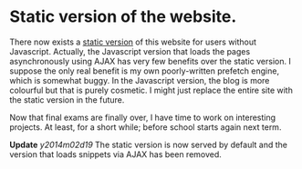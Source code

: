 Static version of the website.
=========
There now exists a [static version](http://www.dllu.net/s/) of this website for users without Javascript. Actually, the Javascript version that loads the pages asynchronously using AJAX has very few benefits over the static version. I suppose the only real benefit is my own poorly-written prefetch engine, which is somewhat buggy. In the Javascript version, the blog is more colourful but that is purely cosmetic. I might just replace the entire site with the static version in the future.

Now that final exams are finally over, I have time to work on interesting projects. At least, for a short while; before school starts again next term.

**Update** _y2014m02d19_ The static version is now served by default and the version that loads snippets via AJAX has been removed.
